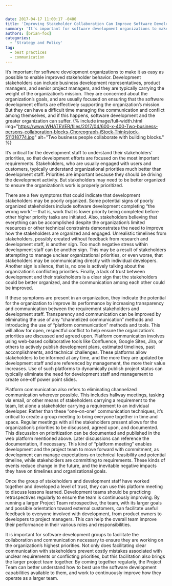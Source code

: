 ```yaml
---


date: 2017-04-17 11:00:17 -0400
title: 'Improving Stakeholder Collaboration Can Improve Software Development Performance'
summary: 'It’s important for software development organizations to make it as easy as possible to enable improved stakeholder behavior. Development stakeholders can include business development representatives, product managers, and senior project managers, and they are typically carrying the weight of the organization’s mission. They are concerned about the organization’s goals, and are usually focused on ensuring'
authors: [brian-fox]
categories:
  - 'Strategy and Policy'
tag:
  - best practices
  - communication
---
```


It’s  important for software development organizations to make it as easy as possible to enable improved stakeholder behavior. Development stakeholders can include business development representatives, product managers, and senior project managers, and they are typically carrying the weight of the organization’s  mission. They are concerned about the organization’s  goals, and are usually focused on ensuring that the software development efforts are effectively supporting the organization’s  mission. But they can have a difficult time managing the communication and conflict among themselves, and if this happens, software development and the greater organization can suffer. 
{% include image/full-width.html img="https://www.WHATEVER/files/2017/04/600-x-400-Two-business-persons-collaboration-blocks-Choreograph-iStock-Thinkstock-511318774.jpg" alt="Two business people collaborate with building blocks." %} 

It’s  critical for the development staff to understand their stakeholders’ priorities, so that development efforts are focused on the most important requirements. Stakeholders, who are usually engaged with users and customers, typically understand organizational priorities much better than development staff. Priorities are important because they should be driving the development activity. But stakeholders may need to be better organized to ensure the organization’s  work is properly prioritized.

There are a few symptoms that could indicate that development stakeholders may be poorly organized. Some potential signs of poorly organized stakeholders include software development completing “the wrong work” — that is, work that is lower priority being completed before other higher priority tasks are initiated. Also, stakeholders believing that everything can be accomplished despite the organization’s  limited resources or other technical constraints demonstrates the need to improve how the stakeholders are organized and engaged. Unrealistic timelines from stakeholders, possibly created without feedback from research and development staff, is another sign. Too much negative stress within development staff can be another sign. This may be a result of stakeholders attempting to manage unclear organizational priorities, or even worse, that stakeholders may be communicating directly with individual developers. Another sign is silence, that is, no one is actively talking about the organization’s  conflicting priorities. Finally, a lack of trust between development and their stakeholders is a clear sign that the stakeholders could be better organized, and the communication among each other could be improved.

If these symptoms are present in an organization, they indicate the potential for the organization to improve its performance by increasing transparency and communication between the requirement stakeholders and development staff. Transparency and communication can be improved by eliminating the use of any “channelized communication” methods and introducing the use of “platform communication” methods and tools. This will allow for open, respectful conflict to help ensure the organization’s  priorities are discussed and agreed upon. Platform communication involves using web-based collaborative tools like Confluence, Google Sites, Jira, or others to actively publish development plans, estimated timelines, past accomplishments, and technical challenges. These platforms allow stakeholders to be informed at any time, and the more they are updated by development staff and are referenced by management, the more their value increases. Use of such platforms to dynamically publish project status can typically eliminate the need for development staff and management to create one-off power point slides.

Platform communication also refers to eliminating channelized communication wherever possible. This includes hallway meetings, tasking via email, or other means of stakeholders carrying a requirement to the team, let alone a stakeholder carrying a requirement to an individual developer. Rather than these “one-on-one” communication techniques, it’s  critical to create a group meeting to bring everyone together in time and space. Regular meetings with all the stakeholders present allows for the organization’s  priorities to be discussed, agreed upon, and documented. This discussion on prioritization can be documented and published in the web platform mentioned above. Later discussions can reference the documentation, if necessary. This kind of “platform meeting” enables development and the project team to move forward with commitment, as development can manage expectations on technical feasibility and potential timeline, while stakeholders are committing to requirements. These kinds of events reduce change in the future, and the inevitable negative impacts they have on timelines and organizational goals.

Once the group of stakeholders and development staff have worked together and developed a level of trust, they can use this platform meeting to discuss lessons learned. Development teams should be practicing retrospectives regularly to ensure the team is continuously improving. By running a larger Project Team retrospective, the team, with its larger goals and possible orientation toward external customers, can facilitate useful feedback to everyone involved with development, from product owners to developers to project managers. This can help the overall team improve their performance in their various roles and responsibilities.

It is important for software development groups to facilitate the collaboration and communication necessary to ensure they are working on the organization’s  highest priorities. Not only does facilitating clear communication with stakeholders prevent costly mistakes associated with unclear requirements or conflicting priorities, but this facilitation also brings the larger project team together. By coming together regularly, the Project Team can better understand how to best use the software development capabilities available to them, and work to continuously improve how they operate as a larger team.